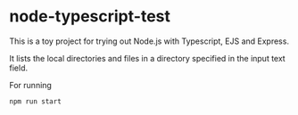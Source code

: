 # node-typescript-test

This is a toy project for trying out Node.js with Typescript, EJS and Express.

It lists the local directories and files in a directory specified in the input text field. 

For running 

```npm run start```
